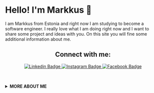 <h1 align="left">Hello! I'm Markkus 🤙<width="30px"></h1>

I am Markkus from Estonia and right now I am studying to become a software engineer. I really love what I am doing right now and I want to share some project and ideas with you. On this site you will fine some additional information about me.

<h2 align="center">Connect with me:<width="30px"></h2>
<p align="center"><a target="_blank" href="www.linkedin.com/in/markkus-koddala">
<img src="https://img.shields.io/badge/-MarkkusKoddala-blue?style=for-the-badge&logo=Linkedin&logoColor=white&link=www.linkedin.com/in/markkus-koddala" alt="Linkedin Badge">
</a>
<a target="_blank" href="https://www.instagram.com/markkusk/">
<img src="https://img.shields.io/badge/-MarkkusKoddala-E1306C?style=for-the-badge&logo=Instagram&logoColor=white&link=https://www.instagram.com/markkusk/" alt="Instagram Badge">
</a>
<a target="_blank" href="https://behance.net/sidbelbase/">
<img src="https://img.shields.io/badge/MarkkusKoddala-1877F2?style=for-the-badge&logo=facebook&logoColor=white&link=https://www.facebook.com/markkus.koddala"
alt="Facebook Badge">
</a></p>
<br>

<br>


  <details>
    <summary>
    <strong>MORE ABOUT ME</strong>
    </summary>

```javascript
const sidbelbase = {
  education: "University of Tartu, Computer Science 1st year",
  otherAlias: ["Software Engineer", "Back-End Developer", "Database administrator"],
  codesIn: ["Javascript", "HTML", "CSS", "Python", "Java", "SQL"],
  currentlylearning: ["Java", "Vue", "SQL", "JavaScript", "Object-Oriented Programming", "Discrete Math"],
  toolsUsing: ["IntelliJ", "Visual Studio Code", "DBeaver"],
  experiences: [
    {
      company : "Swedbank",
      post : "Sales specialist"
    },
    {more: "coming very soon"
  ],
availableForInternship: true,
availableForHire: true
}
```
 </details>





